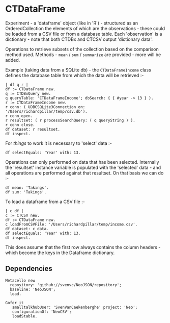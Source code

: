 # CTDataFrame #
Experiment - a 'dataframe' object (like in 'R') - structured as an OrderedCollection the elements of which are the observations - these could be loaded from a CSV file or from a database table. Each 'observation' is a dictionary - note that both CTDBx and CTCSV output 'dictionary data'.

Operations to retrieve subsets of the collection based on the comparison method used. Methods - `mean` / `sum` / `summarize` are provided - more will be added. 

Example (taking data from a SQLite db) - the `CTDataFrameIncome` class defines the database table from which the data will be retrieved :-
```
| df q r |
df := CTDataFrame new.
q := CTDBxQuery new.
q queryTable: 'CTDataFrameIncome'; dbSearch: { { #year -> 13 } }.
r := CTDataFrameIncome new.
r conn: ( UDBCSQLite3Connection on: '/Users/richardpillar/temp/csv.db').
r conn open.
r resultset: ( r processSearchQuery: ( q queryString ) ).
r conn close.
df dataset: r resultset.
df inspect.
```
For _things_ to work it is necessary to 'select' data :- 
```
df selectEquals: 'Year' with: 13. 
```
Operations can only performed on data that has been selected. Internally the 'resultset' instance variable is populated with the 'selected' data - and all operations are performed against that resultset. On that basis we can do :-
```
df mean: 'Takings'.
df sum: 'Takings'.
```

To load a dataframe from a CSV file :-
```
| c df |
c := CTCSV new.
df := CTDataFrame new.
c loadFromCSVFile: '/Users/richardpillar/temp/income.csv'.
df dataset: c data.
df selectEquals: 'Year' with: 13.
df inspect. 
```
This does assume that the first row always contains the column headers - which become the keys in the Dataframe dictionary.

## Dependencies ##
```
Metacello new
  repository: 'github://svenvc/NeoJSON/repository';
  baseline: 'NeoJSON';
  load.

Gofer it
   smalltalkhubUser: 'SvenVanCaekenberghe' project: 'Neo';
   configurationOf: 'NeoCSV';
   loadStable.
```
